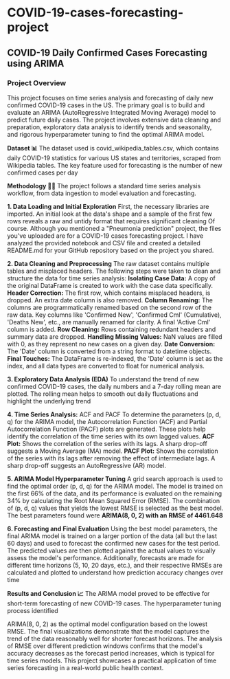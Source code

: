 # COVID-19-cases-forecasting-project
## **COVID-19 Daily Confirmed Cases Forecasting using ARIMA**

### **Project Overview**
This project focuses on time series analysis and forecasting of daily new confirmed COVID-19 cases in the US. The primary goal is to build and evaluate an ARIMA (AutoRegressive Integrated Moving Average) model to predict future daily cases. The project involves extensive data cleaning and preparation, exploratory data analysis to identify trends and seasonality, and rigorous hyperparameter tuning to find the optimal ARIMA model.

**Dataset 📊**
The dataset used is 
covid_wikipedia_tables.csv, which contains daily COVID-19 statistics for various US states and territories, scraped from Wikipedia tables. The key feature used for forecasting is the number of new confirmed cases per day

**Methodology 👨‍💻**
The project follows a standard time series analysis workflow, from data ingestion to model evaluation and forecasting.

**1. Data Loading and Initial Exploration**
First, the necessary libraries are imported. An initial look at the data's shape and a sample of the first few rows reveals a raw and untidy format that requires significant cleaning
Of course. Although you mentioned a "Pneumonia prediction" project, the files you've uploaded are for a COVID-19 cases forecasting project. I have analyzed the provided notebook and CSV file and created a detailed README.md for your GitHub repository based on the project you shared.

**2. Data Cleaning and Preprocessing**
The raw dataset contains multiple tables and misplaced headers. The following steps were taken to clean and structure the data for time series analysis:
**Isolating Case Data:** A copy of the original DataFrame is created to work with the case data specifically.
**Header Correction:** The first row, which contains misplaced headers, is dropped. An extra date column is also removed.
**Column Renaming:** The columns are programmatically renamed based on the second row of the raw data. Key columns like 'Confirmed New', 'Confirmed Cml' (Cumulative), 'Deaths New', etc., are manually renamed for clarity. A final 'Active Cml' column is added.
**Row Cleaning:** Rows containing redundant headers and summary data are dropped.
**Handling Missing Values:** NaN values are filled with 0, as they represent no new cases on a given day.
**Date Conversion:** The 'Date' column is converted from a string format to datetime objects.
**Final Touches:** The DataFrame is re-indexed, the 'Date' column is set as the index, and all data types are converted to float for numerical analysis.

**3. Exploratory Data Analysis (EDA)**
To understand the trend of new confirmed COVID-19 cases, the daily numbers and a 7-day rolling mean are plotted. The rolling mean helps to smooth out daily fluctuations and highlight the underlying trend

**4. Time Series Analysis:** ACF and PACF
To determine the parameters (p, d, q) for the ARIMA model, the Autocorrelation Function (ACF) and Partial Autocorrelation Function (PACF) plots are generated. These plots help identify the correlation of the time series with its own lagged values.
**ACF Plot:** Shows the correlation of the series with its lags. A sharp drop-off suggests a Moving Average (MA) model.
**PACF Plot:** Shows the correlation of the series with its lags after removing the effect of intermediate lags. A sharp drop-off suggests an AutoRegressive (AR) model.

**5. ARIMA Model Hyperparameter Tuning**
A grid search approach is used to find the optimal order (p, d, q) for the ARIMA model. The model is trained on the first 66% of the data, and its performance is evaluated on the remaining 34% by calculating the Root Mean Squared Error (RMSE). The combination of (p, d, q) values that yields the lowest RMSE is selected as the best model.
The best parameters found were 
**ARIMA(8, 0, 2) with an RMSE of 4461.648**

**6. Forecasting and Final Evaluation**
Using the best model parameters, the final ARIMA model is trained on a larger portion of the data (all but the last 60 days) and used to forecast the confirmed new cases for the test period. The predicted values are then plotted against the actual values to visually assess the model's performance. Additionally, forecasts are made for different time horizons (5, 10, 20 days, etc.), and their respective RMSEs are calculated and plotted to understand how prediction accuracy changes over time

**Results and Conclusion 📈**
The ARIMA model proved to be effective for short-term forecasting of new COVID-19 cases. The hyperparameter tuning process identified 

ARIMA(8, 0, 2) as the optimal model configuration based on the lowest RMSE. The final visualizations demonstrate that the model captures the trend of the data reasonably well for shorter forecast horizons. The analysis of RMSE over different prediction windows confirms that the model's accuracy decreases as the forecast period increases, which is typical for time series models. This project showcases a practical application of time series forecasting in a real-world public health context.
